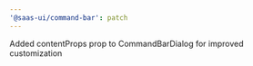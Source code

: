```yaml
---
'@saas-ui/command-bar': patch
---
```


Added contentProps prop to CommandBarDialog for improved customization

